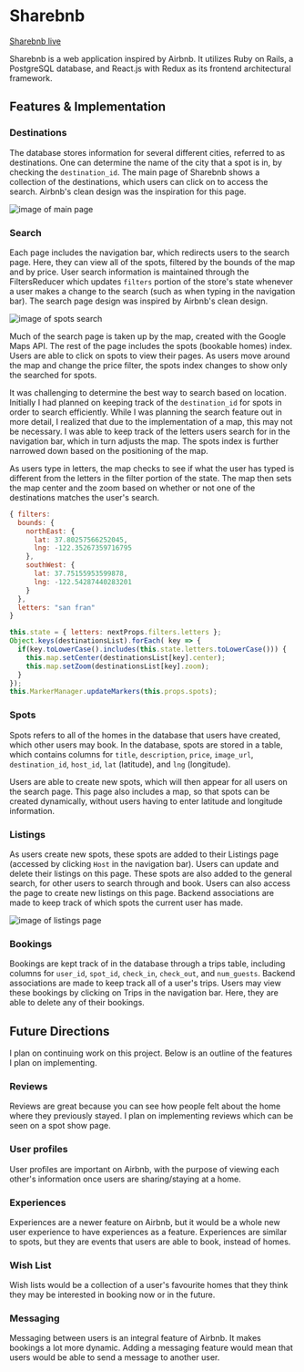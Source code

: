 # Sharebnb

[Sharebnb live](https://sharebnb-aa.herokuapp.com/)

Sharebnb is a web application inspired by Airbnb. It utilizes Ruby on Rails, a PostgreSQL database, and React.js with Redux as its frontend architectural framework.

## Features & Implementation

### Destinations

The database stores information for several different cities, referred to as destinations. One can determine the name of the city that a spot is in, by checking the ```destination_id```. The main page of Sharebnb shows a collection of the destinations, which users can click on to access the search. Airbnb's clean design was the inspiration for this page.

![image of main page](docs/screenshots/main_page.png)

### Search

Each page includes the navigation bar, which redirects users to the search page. Here, they can view all of the spots, filtered by the bounds of the map and by price. User search information is maintained through the FiltersReducer which updates ```filters``` portion of the store's state whenever a user makes a change to the search (such as when typing in the navigation bar). The search page design was inspired by Airbnb's clean design.

![image of spots search](docs/wireframes/search-page.png)

Much of the search page is taken up by the map, created with the Google Maps API. The rest of the page includes the spots (bookable homes) index. Users are able to click on spots to view their pages. As users move around the map and change the price filter, the spots index changes to show only the searched for spots.


It was challenging to determine the best way to search based on location. Initially I had planned on keeping track of the ```destination_id``` for spots in order to search efficiently. While I was planning the search feature out in more detail, I realized that due to the implementation of a map, this may not be necessary. I was able to keep track of the letters users search for in the navigation bar, which in turn adjusts the map. The spots index is further narrowed down based on the positioning of the map.

As users type in letters, the map checks to see if what the user has typed is different from the letters in the filter portion of the state. The map then sets the map center and the zoom based on whether or not one of the destinations matches the user's search.

```javascript
{ filters:
  bounds: {
    northEast: {
      lat: 37.80257566252045,
      lng: -122.35267359716795
    },
    southWest: {
      lat: 37.75155953599878,
      lng: -122.54287440283201
    }
  },
  letters: "san fran"
}
```

```javascript
this.state = { letters: nextProps.filters.letters };
Object.keys(destinationsList).forEach( key => {
  if(key.toLowerCase().includes(this.state.letters.toLowerCase())) {
    this.map.setCenter(destinationsList[key].center);
    this.map.setZoom(destinationsList[key].zoom);
  }
});
this.MarkerManager.updateMarkers(this.props.spots);
```

### Spots

Spots refers to all of the homes in the database that users have created, which other users may book. In the database, spots are stored in a table, which contains columns for ```title```, ```description```, ```price```, ```image_url```, ```destination_id```, ```host_id```, ```lat``` (latitude), and ```lng``` (longitude).

Users are able to create new spots, which will then appear for all users on the search page. This page also includes a map, so that spots can be created dynamically, without users having to enter latitude and longitude information.

### Listings

As users create new spots, these spots are added to their Listings page (accessed by clicking ```Host``` in the navigation bar). Users can update and delete their listings on this page. These spots are also added to the general search, for other users to search through and book. Users can also access the page to create new listings on this page. Backend associations are made to keep track of which spots the current user has made.

![image of listings page](docs/wireframes/listings.png)

### Bookings

Bookings are kept track of in the database through a trips table, including columns for ```user_id```, ```spot_id```, ```check_in```, ```check_out```, and ```num_guests```. Backend associations are made to keep track all of a user's trips. Users may view these bookings by clicking on Trips in the navigation bar. Here, they are able to delete any of their bookings.

## Future Directions

I plan on continuing work on this project. Below is an outline of the features I plan on implementing.

### Reviews

Reviews are great because you can see how people felt about the home where they previously stayed. I plan on implementing reviews which can be seen on a spot show page.

### User profiles

User profiles are important on Airbnb, with the purpose of viewing each other's information once users are sharing/staying at a home.

### Experiences

Experiences are a newer feature on Airbnb, but it would be a whole new user experience to have experiences as a feature. Experiences are similar to spots, but they are events that users are able to book, instead of homes.

### Wish List

Wish lists would be a collection of a user's favourite homes that they think they may be interested in booking now or in the future.

### Messaging

Messaging between users is an integral feature of Airbnb. It makes bookings a lot more dynamic. Adding a messaging feature would mean that users would be able to send a message to another user.
